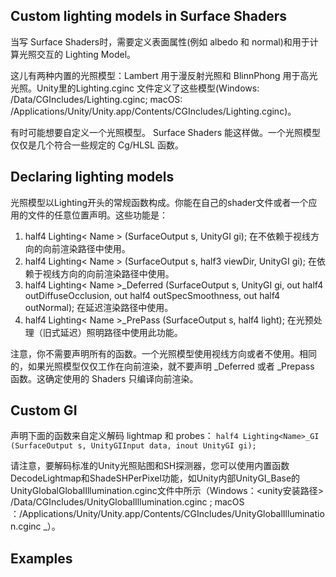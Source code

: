 ## Custom lighting models in Surface Shaders
当写  Surface Shaders时，需要定义表面属性(例如 albedo 和 normal)和用于计算光照交互的 Lighting Model。

这儿有两种内置的光照模型：Lambert 用于漫反射光照和 BlinnPhong 用于高光光照。Unity里的Lighting.cginc 文件定义了这些模型(Windows: <unity install path>/Data/CGIncludes/Lighting.cginc; macOS: /Applications/Unity/Unity.app/Contents/CGIncludes/Lighting.cginc)。

有时可能想要自定义一个光照模型。 Surface Shaders 能这样做。一个光照模型仅仅是几个符合一些规定的 Cg/HLSL 函数。

## Declaring lighting models
光照模型以Lighting开头的常规函数构成。你能在自己的shader文件或者一个应用的文件的任意位置声明。这些功能是：
1. half4 Lighting< Name > (SurfaceOutput s, UnityGI gi); 在不依赖于视线方向的向前渲染路径中使用。
2. half4 Lighting< Name > (SurfaceOutput s, half3 viewDir, UnityGI gi); 在依赖于视线方向的向前渲染路径中使用。
3. half4 Lighting< Name >_Deferred (SurfaceOutput s, UnityGI gi, out half4 outDiffuseOcclusion, out half4 outSpecSmoothness, out half4 outNormal); 在延迟渲染路径中使用。
4. half4 Lighting< Name >_PrePass (SurfaceOutput s, half4 light); 在光预处理（旧式延迟）照明路径中使用此功能。

注意，你不需要声明所有的函数。一个光照模型使用视线方向或者不使用。相同的，如果光照模型仅仅工作在向前渲染，就不要声明 _Deferred 或者 _Prepass 函数。这确定使用的 Shaders 只编译向前渲染。

## Custom GI
声明下面的函数来自定义解码 lightmap 和 probes：
`half4 Lighting<Name>_GI (SurfaceOutput s, UnityGIInput data, inout UnityGI gi);`

请注意，要解码标准的Unity光照贴图和SH探测器，您可以使用内置函数DecodeLightmap和ShadeSHPerPixel功能，如Unity内部UnityGI_Base的UnityGlobalGlobalIllumination.cginc文件中所示（Windows：<unity安装路径> /Data/CGIncludes/UnityGlobalIllumination.cginc ; macOS ：/Applications/Unity/Unity.app/Contents/CGIncludes/UnityGlobalIllumination.cginc _）。

## Examples